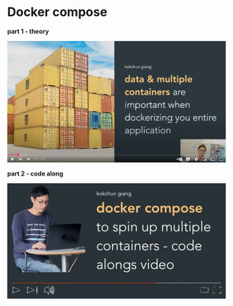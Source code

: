 # Docker compose

**part 1 - theory**

<a href="https://youtu.be/g0mXYwa2mCI" target="_blank">
<img src="https://github.com/kokchun/assets/blob/main/data_platform/docker_compose_theory.png?raw=true" alt="docker compose theory" width="600">
</a>


<br>

**part 2 - code along**

<a href="https://youtu.be/3R9w1hbh1PY" target="_blank">
<img src="https://github.com/kokchun/assets/blob/main/data_platform/docker_compose.png?raw=true" alt="docker compose code" width="600">
</a>

